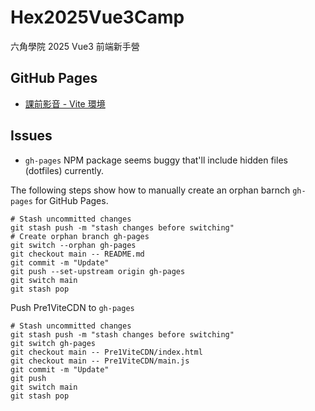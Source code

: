 # Hex2025Vue3Camp
六角學院 2025 Vue3 前端新手營

## GitHub Pages

- [課前影音 - Vite 環境](./Pre1ViteEnv/)

## Issues

- `gh-pages` NPM package seems buggy that'll include hidden files (dotfiles) currently.

The following steps show how to manually create an orphan barnch `gh-pages` for GitHub Pages.

```shell
# Stash uncommitted changes
git stash push -m "stash changes before switching"
# Create orphan branch gh-pages
git switch --orphan gh-pages
git checkout main -- README.md
git commit -m "Update"
git push --set-upstream origin gh-pages
git switch main
git stash pop
```

Push Pre1ViteCDN to `gh-pages`

```shell
# Stash uncommitted changes
git stash push -m "stash changes before switching"
git switch gh-pages
git checkout main -- Pre1ViteCDN/index.html
git checkout main -- Pre1ViteCDN/main.js
git commit -m "Update"
git push
git switch main
git stash pop
```
